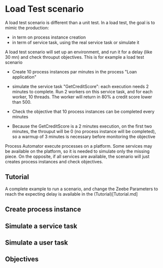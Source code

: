 # Load Test scenario

A load test scenario is different than a unit test. In a load test, the goal is to mimic the production:

* in term on process instance creation
* in term of service task, using the real service task or simulate it

A load test scenario will set up an environment, and run it for a delay (like 30 mn) and check
throuput objectives. This is for example a load test scenario

* Create 10 process instances par minutes in the process "Loan application"
* simulate the service task "GetCreditScore": each execution needs 2 minutes to complete. 
Run 2 workers on this service task, and for each worker, 10 threads. 
The worker will return in 80% a credit score lower than 500.
* Check the objective that 10 process instances can be completed every minutes   

* Because the GetCreditScore is a 2 minutes execution, on the first two minutes, the throuput will be 0 
(no process instance will be completed), so a warmup of 3 minutes is necessary before monitoring 
the objective

Process Automator execute processes on a platform. Some services may be available on the platform, so
it is needed to simulate only the missing piece. On the opposite, if all services are available, the 
scenario will just creates process instances and check objectives.

## Tutorial
A complete example to run a scenario, and change the Zeebe Parameters to reach the expecting delay is
available in the (Tutorial)[Tutorial.md]

## Create process instance

## Simulate a service task

## Simulate a user task

## Objectives

